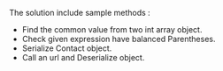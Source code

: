 The solution include sample methods :

- Find the common value from two int array object.
- Check given expression have balanced Parentheses.
- Serialize Contact object.
- Call an url and Deserialize object.
